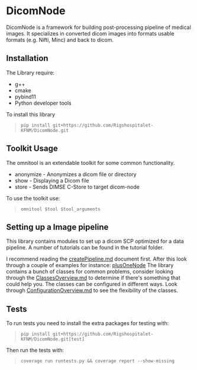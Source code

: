 # DicomNode

DicomNode is a framework for building post-processing pipeline of medical images.
It specializes in converted dicom images into formats usable formats (e.g. Nifti, Minc) and back to dicom.

## Installation

The Library require:

* g++
* cmake
* pybind11
* Python developer tools

To install this library
> `pip install git+https://github.com/Rigshospitalet-KFNM/DicomNode.git`

## Toolkit Usage

The omnitool is an extendable toolkit for some common functionality.

* anonymize - Anonymizes a dicom file or directory
* show - Displaying a Dicom file
* store - Sends DIMSE C-Store to target dicom-node

To use the toolkit use:
> `omnitool $tool $tool_arguments`

## Setting up a Image pipeline

This library contains modules to set up a dicom SCP optimized for a data pipeline.
A number of tutorials can be found in the tutorial folder.

I recommend reading the [createPipeline.md](tutorials/CreatePipeline.md) document first.
After this look through a couple of examples for instance: [plusOneNode](examples/plusOneNode.py)
The library contains a bunch of classes for common problems, consider looking through the [ClassesOverview.md](tutorials/ClassOverview.md) to determine if there's something that could help you.
The classes can be configured in different ways. Look through [ConfigurationOverview.md](tutorials/ConfigurationOverview.md) to see the flexibility of the classes.

## Tests

To run tests you need to install the extra packages for testing with:
> `pip install git+https://github.com/Rigshospitalet-KFNM/DicomNode.git[test]`

Then run the tests with:
> `coverage run runtests.py && coverage report --show-missing`

